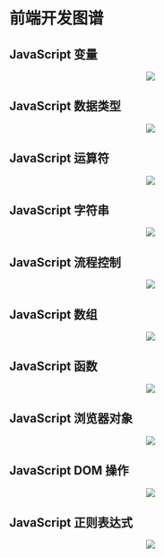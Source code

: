 # 前端开发图谱

## JavaScript 变量

<p align="center">
  <a href="void(0)" target="_blank">
    <img src="./images/JavaScript-变量.gif" />
  </a>
</p>

## JavaScript 数据类型

<p align="center">
  <a href="void(0)" target="_blank">
    <img src="./images/JavaScript-数据类型.gif"/>
  </a>
</p>

## JavaScript 运算符

<p align="center">
  <a href="void(0)" target="_blank">
    <img src="./images/JavaScript-运算符.gif" />
  </a>
</p>

## JavaScript 字符串

<p align="center">
  <a href="void(0)" target="_blank">
    <img src="./images/JavaScript-字符串相关.gif" />
  </a>
</p>

## JavaScript 流程控制

<p align="center">
  <a href="void(0)" target="_blank">
    <img src="./images/JavaScript-流程控制.gif" />
  </a>
</p>

## JavaScript 数组

<p align="center">
  <a href="void(0)" target="_blank">
    <img src="./images/JavaScript-数组.gif" />
  </a>
</p>

## JavaScript 函数

<p align="center">
  <a href="void(0)" target="_blank">
    <img src="./images/JavaScript-函数.gif" />
  </a>
</p>

## JavaScript 浏览器对象

<p align="center">
  <a href="void(0)" target="_blank">
    <img src="./images/JavaScript-浏览器对象.gif" />
  </a>
</p>

## JavaScript DOM 操作

<p align="center">
  <a href="void(0)" target="_blank">
    <img src="./images/JavaScript-DOM操作.gif" />
  </a>
</p>

## JavaScript 正则表达式

<p align="center">
  <a href="void(0)" target="_blank">
    <img src="./images/JavaScript-正则表达式.gif" />
  </a>
</p>

